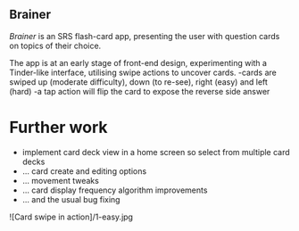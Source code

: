 ## Brainer

*Brainer* is an SRS flash-card app, presenting the user with question cards on topics of their choice. 

The app is at an early stage of front-end design, experimenting with a Tinder-like interface, utilising swipe actions to uncover cards.
-cards are swiped up (moderate difficulty), down (to re-see), right (easy) and left (hard)
-a tap action will flip the card to expose the reverse side answer

# Further work
- implement card deck view in a home screen so select from multiple card decks
- ... card create and editing options
- ... movement tweaks
- ... card display frequency algorithm improvements
- ... and the usual bug fixing

![Card swipe in action]/1-easy.jpg
